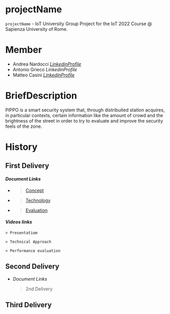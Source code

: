 # projectName
`projectName` - IoT University Group Project for the IoT 2022 Course @ Sapienza University of Rome.

# Member

- Andrea Nardocci   [*LinkedinProfile*](https://www.linkedin.com/in/andrea-nardocci-4a1132235)
- Antonio Grieco    *LinkedinProfile*
- Matteo Casini     [*LinkedinProfile*](https://www.linkedin.com/in/matteo--casini)

# BriefDescription

PIPPO is a smart security system that, through distribuited station acquires, in particular contexts, certain information like the amount of crowd and the brightness of the street in order to try to evaluate and improve the security feels of the zone.


# History

## First Delivery

####  *Document Links*
 
 -  >[Concept](https://github.com/nardoz-dev/projectName/blob/main/docs/1stdelivery/concept.md)

 -  >[Technology](https://github.com/nardoz-dev/projectName/blob/main/docs/1stdelivery/technology.md)

 -  >[Evaluation](https://github.com/nardoz-dev/projectName/blob/main/docs/1stdelivery/evaluation.md)
    
####  *Videos links*
  
    > Presentatiom
    
    > Technical Approach
    
    > Performance evaluation

## Second Delivery

  - *Document Links*
  
    > 2nd Delivery
 

## Third Delivery
